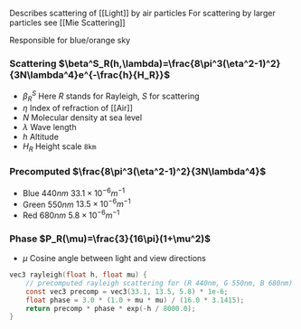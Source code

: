 Describes scattering of [[Light]] by air particles
For scattering by larger particles see [[Mie Scattering]]

Responsible for blue/orange sky
### Scattering $\beta^S_R(h,\lambda)=\frac{8\pi^3(\eta^2-1)^2}{3N\lambda^4}e^{-\frac{h}{H_R}}$
- $\beta^S_R$ Here $R$ stands for Rayleigh, $S$ for scattering
- $\eta$ Index of refraction of [[Air]]
- $N$ Molecular density at sea level
- $\lambda$ Wave length
- $h$ Altitude
- $H_R$ Height scale `8km`
### Precomputed $\frac{8\pi^3(\eta^2-1)^2}{3N\lambda^4}$
- Blue $440nm$ $33.1\times10^{-6}m^{-1}$
- Green $550nm$ $13.5\times10^{-6}m^{-1}$
- Red $680nm$ $5.8\times10^{-6}m^{-1}$
### Phase $P_R(\mu)=\frac{3}{16\pi}(1+\mu^2)$
- $\mu$ Cosine angle between light and view directions
``` c
vec3 rayleigh(float h, float mu) {
    // precomputed rayleigh scattering for (R 440nm, G 550nm, B 680nm)
    const vec3 precomp = vec3(33.1, 13.5, 5.8) * 1e-6;
    float phase = 3.0 * (1.0 + mu * mu) / (16.0 * 3.1415);
    return precomp * phase * exp(-h / 8000.0);
}
```
